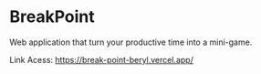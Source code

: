 # BreakPoint
Web application that turn your productive time into a mini-game.

Link Acess: https://break-point-beryl.vercel.app/
